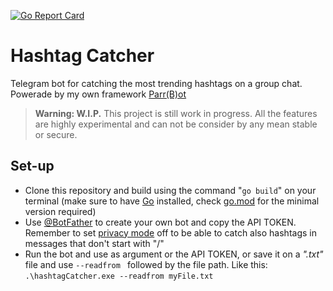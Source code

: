 [![Go Report Card](https://goreportcard.com/badge/github.com/DazFather/hashtagCatcher)](https://goreportcard.com/report/github.com/DazFather/hashtagCatcher)

# Hashtag Catcher

Telegram bot for catching the most trending hashtags on a group chat.
Powerade by my own framework [Parr(B)ot](https://github.com/DazFather/parrbot)


> **Warning: W.I.P.**
> This project is still work in progress. All the features are highly experimental and can not be consider by any mean stable or secure.


## Set-up
 - Clone this repository and build using the command "`go build`" on your terminal (make sure to have [Go](https://go.dev/) installed, check [go.mod](./go.mod) for the minimal version required)
 - Use [@BotFather](https:/t.me/BotFather) to create your own bot and copy the API TOKEN. Remember to set [privacy mode](https://core.telegram.org/bots#privacy-mode) off to be able to catch also hashtags in messages that don't start with "/"
 - Run the bot and use as argument or the API TOKEN, or save it on a _".txt"_ file and use  `--readfrom ` followed by the file path. Like this: `.\hashtagCatcher.exe --readfrom myFile.txt`
